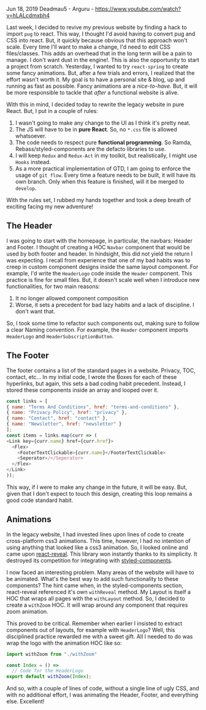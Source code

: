 Jun 18, 2019
Deadmau5 - Arguru - https://www.youtube.com/watch?v=hLALcdmxbh4

  Last week, I decided to revive my previous website by finding a hack to import `pug` to react. This way, I thought I'd avoid having to convert pug and CSS into react. But, it quickly because obvious that this approach won't scale. Every time I'll want to make a change, I'd need to edit CSS files/classes. This adds an overhead that in the long term will be a pain to manage. I don't want dust in the engine!.
  This is also the opportunity to start a project from scratch.
  Yesterday, I wanted to try `react-spring` to create some fancy animations. But, after a few trials and errors, I realized that the effort wasn't worth it. My goal is to have a personal site & blog, up and running as fast as possible. Fancy animations are a *nice-to-have*. But, it will be more responsible to tackle that *after* a functional website is alive.

  With this in mind, I decided today to rewrite the legacy website in pure React. But, I put in a couple of rules:

  1. I wasn't going to make any change to the UI as I think it's pretty neat. 
  2. The JS will have to be in **pure React**. So, no `*.css` file is allowed whatsoever.
  3. The code needs to respect pure **functional programming**. So Ramda, Rebass/styled-components are the defacto libraries to use.
  4. I will keep `Redux` and `Redux-Act` in my toolkit, but realistically, I might use `Hooks` instead.
  5. As a more practical implementation of GTD, I am going to enforce the usage of `git flow`. Every time a feature needs to be built, it will have its own branch. Only when this feature is finished, will it be merged to `develop`.

  With the rules set,  I rubbed my hands together and took a deep breath of exciting facing my new adventure!


## The Header

  I was going to start with the homepage, in particular, the navbars: Header and Footer.
  I thought of creating a HOC `Navbar` component that would be used by both footer and header. In hindsight, this did not yield the return I was expecting.
  I recall from experience that one of my bad habits was to creep in custom component designs inside the same layout component. For example, I'd write the `HeaderLogo` code inside the `Header` component. This practice is fine for small files. But, it doesn't scale well when I introduce new functionalities, for two main reasons:
  1. It no longer allowed component composition
  2. Worse, it sets a precedent for bad lazy habits and a lack of discipline. I don't want that.

  So, I took some time to refactor such components out, making sure to follow a clear Naming convention.
  For example, the `Header` component imports `HeaderLogo` and `HeaderSubscriptionButton`.


## The Footer

  The footer contains a list of the standard pages in a website. Privacy, TOC, contact, etc...
  In my initial code, I wrote the Boxes for each of these hyperlinks, but again, this sets a bad coding habit precedent. Instead, I stored these components inside an array and looped over it.

  ```js
const links = [
  { name: "Terms And Conditions", href: "terms-and-conditions" },
  { name: "Privacy Policy", href: "privacy" },
  { name: "Contact", href: "contact" },
  { name: "Newsletter", href: "newsletter" }
];
const items = links.map(curr => (
  <Link key={curr.name} href={curr.href}>
    <Flex>
      <FooterTextClickable>{curr.name}</FooterTextClickable>
      <Seperator>/</Seperator>
    </Flex>
  </Link>
));
  ```

  This way, if I were to make any change in the future, it will be easy. But, given that I don't expect to touch this design, creating this loop remains a good code standard habit.


## Animations

  In the legacy website, I had invested lines upon lines of code to create cross-platform css3 animations. 
  This time, however, I had no intention of using anything that looked like a css3 animation. So, I looked online and came upon [react-reveal](https://www.react-reveal.com/). This library won instantly thanks to its simplicity. It destroyed its competition for integrating with [styled-components](https://www.react-reveal.com/tutorials/styled/).

  I now faced an interesting problem. Many areas of the website will have to be animated. What's the best way to add such functionality to these components?
  The hint came when, in the styled-components section, react-reveal referenced it's own `withReveal` method. My Layout is itself a HOC that wraps all pages with the `withLayout` method. So, I decided to create a `withZoom` HOC. It will wrap around any component that requires zoom animation.

  This proved to be critical.
  Remember when earlier I insisted to extract components out of layouts, for example with `HeaderLogo`? Well, this disciplined practice rewarded me with a sweet gift. All I needed to do was wrap the logo with the animation HOC like so:

  ```jsx
  import withZoom from "./withZoom"

  const Index = () =>
    // Code for the HeaderLogo
  export default withZoom(Index);
  ```

  And so, with a couple of lines of code, without a single line of ugly CSS, and with no additional effort, I was animating the Header, Footer, and everything else. 
Excellent!
